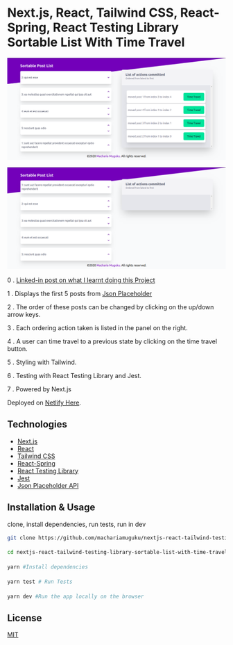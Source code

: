 # Next.js, React, Tailwind CSS, React-Spring, React Testing Library Sortable List With Time Travel

[![Project Screenshot 1][product-screenshot-1]](http://www.muguku.co.ke/)

[![Project Screenshot 2][product-screenshot-2]](http://www.muguku.co.ke/)

0 . [Linked-in post on what I learnt doing this Project](https://www.linkedin.com/posts/machariamuguku_i-built-a-reorder-able-list-with-time-travel-activity-6746778104334704640-5tO_)

1 . Displays the first 5 posts from [Json Placeholder](https://jsonplaceholder.typicode.com)

2 . The order of these posts can be changed by clicking on the up/down arrow keys.

3 . Each ordering action taken is listed in the panel on the right.

4 . A user can time travel to a previous state by clicking on the time travel button.

5 . Styling with Tailwind.

6 . Testing with React Testing Library and Jest.

7 . Powered by Next.js

Deployed on [Netlify Here](https://state-time-travel.netlify.app/).

## Technologies

- [Next.js](https://nextjs.org/)
- [React](https://reactjs.org/)
- [Tailwind CSS](https://tailwindcss.com/)
- [React-Spring](https://www.react-spring.io/)
- [React Testing Library](https://testing-library.com/)
- [Jest](https://jestjs.io/)
- [Json Placeholder API](https://jsonplaceholder.typicode.com)

## Installation & Usage

clone, install dependencies, run tests, run in dev

```bash
git clone https://github.com/machariamuguku/nextjs-react-tailwind-testing-library-sortable-list-with-time-travel

cd nextjs-react-tailwind-testing-library-sortable-list-with-time-travel

yarn #Install dependencies

yarn test # Run Tests

yarn dev #Run the app locally on the browser
```

## License

[MIT](https://choosealicense.com/licenses/mit/)

[product-screenshot-1]: screenshots/1.png
[product-screenshot-2]: screenshots/2.png
